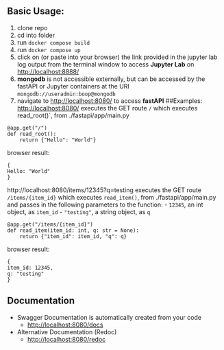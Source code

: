 ## Basic Usage:

1. clone repo
2. cd into folder
3. run `docker compose build`
4. run `docker compose up`
5. click on (or paste into your browser) the link provided in the jupyter lab log output from the terminal window to 
access **Jupyter Lab** on [http://localhost:8888/](http://localhost:8888/)
6. **mongodb** is not accessible externally, but can be accessed by the fastAPI or Jupyter containers at the
URI `mongodb://useradmin:boop@mongodb`
7. navigate to [http://localhost:8080/](http://localhost:8080/) to access **fastAPI**
##Examples:
[http://localhost:8080/](http://localhost:8080/) executes the GET route `/` which executes read_root()`, from ./fastapi/app/main.py
```
@app.get("/")
def read_root():
    return {"Hello": "World"}
```
browser result:
```
{
Hello: "World"
}
```
http://localhost:8080/items/12345?q=testing executes the GET route `/items/{item_id}` which executes `read_item()`,
from ./fastapi/app/main.py and passes in the following parameters to the function: 
    - `12345`, an int object, as `item_id`
    - `"testing"`, a string object, as `q`
```
@app.get("/items/{item_id}")
def read_item(item_id: int, q: str = None):
    return {"item_id": item_id, "q": q}
```
browser result:
```
{
item_id: 12345,
q: "testing"
}
```
## Documentation
  - Swagger Documentation is automatically created from your code
    - [http://localhost:8080/docs](http://localhost:8080/docs)
  - Alternative Documentation (Redoc)
    - [http://localhost:8080/redoc](http://localhost:8080/redoc)